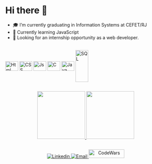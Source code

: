 ### 
<h1 align="left">
Hi there 👋
</h1>

- 🎓 I’m currently graduating in Information Systems at CEFET/RJ
- 🌱 Currently learning JavaScript
- 💼 Looking for an internship opportunity as a web developer.

 <div style= "display: inline_block"><br>
 
 <img align="center" alt="Html" height="30" width="40" src="https://cdn.jsdelivr.net/gh/devicons/devicon/icons/html5/html5-plain-wordmark.svg" />
  <img align="center" alt="CSS" height="30" width="40" src="https://cdn.jsdelivr.net/gh/devicons/devicon/icons/css3/css3-plain-wordmark.svg" />
  <img align="center" alt="Js" height="30" width="40" src="https://cdn.jsdelivr.net/gh/devicons/devicon/icons/javascript/javascript-plain.svg" />
            <img align="center" alt="C" height="30" width="40" src="https://cdn.jsdelivr.net/gh/devicons/devicon/icons/c/c-plain.svg" />  
            <img align="center" alt="Java" height="30" width="40"  src="https://cdn.jsdelivr.net/gh/devicons/devicon/icons/java/java-plain-wordmark.svg" />
 
 <img align="center" alt="SQL" height="100" width="40" src="https://cdn.jsdelivr.net/gh/devicons/devicon/icons/mysql/mysql-original-wordmark.svg" />
  </div>
  
  ##
  
  <div align="center">
  <a href="https://github.com/Manoel-Mieiro">
    <img height="150em" src="https://github-readme-stats.vercel.app/api?username=Manoel-Mieiro&count_private=true&include_all_commits=true&show_icons=true&theme=omni&hide_border=false&show_owner=true"/>
    <img height="150em" src="https://github-readme-stats.vercel.app/api/top-langs/?username=Manoel-Mieiro&theme=omni&hide_border=false&&layout=compact"/>
  </a>
</div>
  
  ##
  
  <div align="center">
    <a href="https://www.linkedin.com/in/manoel-mieiro-0ab8a1265/" target="_blank">
            <img  alt="Linkedin" src="https://img.shields.io/badge/LinkedIn-0077B5?style=for-the-badge&logo=linkedin&logoColor=white" target="_blank">
     </a>
    <a href="mailto:manoeljorgemieiro@gmail.com">
    <img  alt="Email" src="https://img.shields.io/badge/Gmail-D14836?style=for-the-badge&logo=gmail&logoColor=white" target="_blank">
    </a>

   <a href="https://www.codewars.com/users/ManoelMieiro">
    <img  alt="CodeWars" src="https://cdn.icon-icons.com/icons2/2530/PNG/512/codewars_button_icon_151901.png" height=27 width=112>
    </a>
  </div>
